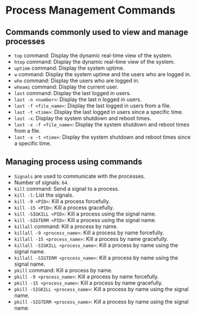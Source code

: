 # Process Management Commands

## Commands commonly used to view and manage processes

- `top` command: Display the dynamic real-time view of the system.
- `htop` command: Display the dynamic real-time view of the system.
- `uptime` command: Display the system uptime.
- `w` command: Display the system uptime and the users who are logged in.
- `who` command: Display the users who are logged in.
- `whoami` command: Display the current user.
- `last` command: Display the last logged in users.
- `last -n <number>`: Display the last n logged in users.
- `last -f <file_name>`: Display the last logged in users from a file.
- `last -t <time>`: Display the last logged in users since a specific time.
- `last -x`: Display the system shutdown and reboot times.
- `last -x -f <file_name>`: Display the system shutdown and reboot times from a file.
- `last -x -t <time>`: Display the system shutdown and reboot times since a specific time.

## Managing process using commands

- `Signals` are used to communicate with the processes.
- Number of signals: `64`.
- `kill` command: Send a signal to a process.
- `kill -l`: List the signals.
- `kill -9 <PID>`: Kill a process forcefully.
- `kill -15 <PID>`: Kill a process gracefully.
- `kill -SIGKILL <PID>`: Kill a process using the signal name.
- `kill -SIGTERM <PID>`: Kill a process using the signal name.
- `killall` command: Kill a process by name.
- `killall -9 <process_name>`: Kill a process by name forcefully.
- `killall -15 <process_name>`: Kill a process by name gracefully.
- `killall -SIGKILL <process_name>`: Kill a process by name using the signal name.
- `killall -SIGTERM <process_name>`: Kill a process by name using the signal name.
- `pkill` command: Kill a process by name.
- `pkill -9 <process_name>`: Kill a process by name forcefully.
- `pkill -15 <process_name>`: Kill a process by name gracefully.
- `pkill -SIGKILL <process_name>`: Kill a process by name using the signal name.
- `pkill -SIGTERM <process_name>`: Kill a process by name using the signal name.
